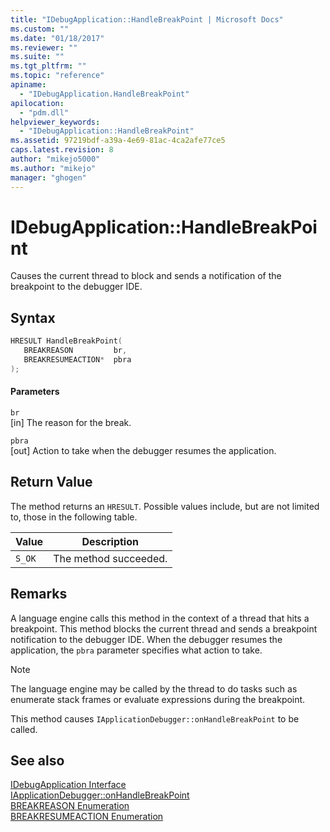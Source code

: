 ```yaml
---
title: "IDebugApplication::HandleBreakPoint | Microsoft Docs"
ms.custom: ""
ms.date: "01/18/2017"
ms.reviewer: ""
ms.suite: ""
ms.tgt_pltfrm: ""
ms.topic: "reference"
apiname: 
  - "IDebugApplication.HandleBreakPoint"
apilocation: 
  - "pdm.dll"
helpviewer_keywords: 
  - "IDebugApplication::HandleBreakPoint"
ms.assetid: 97219bdf-a39a-4e69-81ac-4ca2afe77ce5
caps.latest.revision: 8
author: "mikejo5000"
ms.author: "mikejo"
manager: "ghogen"
---
```

# IDebugApplication::HandleBreakPoint
Causes the current thread to block and sends a notification of the breakpoint to the debugger IDE.  
  
## Syntax  
  
```cpp
HRESULT HandleBreakPoint(  
   BREAKREASON         br,  
   BREAKRESUMEACTION*  pbra  
);  
```  
  
#### Parameters  
 `br`  
 [in] The reason for the break.  
  
 `pbra`  
 [out] Action to take when the debugger resumes the application.  
  
## Return Value  
 The method returns an `HRESULT`. Possible values include, but are not limited to, those in the following table.  
  
|Value|Description|  
|-----------|-----------------|  
|`S_OK`|The method succeeded.|  
  
## Remarks  
 A language engine calls this method in the context of a thread that hits a breakpoint. This method blocks the current thread and sends a breakpoint notification to the debugger IDE. When the debugger resumes the application, the `pbra` parameter specifies what action to take.  
  
> [!NOTE]
> The language engine may be called by the thread to do tasks such as enumerate stack frames or evaluate expressions during the breakpoint.  
  
 This method causes `IApplicationDebugger::onHandleBreakPoint` to be called.  
  
## See also  
 [IDebugApplication Interface](../../winscript/reference/idebugapplication-interface.md)   
 [IApplicationDebugger::onHandleBreakPoint](../../winscript/reference/iapplicationdebugger-onhandlebreakpoint.md)   
 [BREAKREASON Enumeration](../../winscript/reference/breakreason-enumeration.md)   
 [BREAKRESUMEACTION Enumeration](../../winscript/reference/breakresumeaction-enumeration.md)